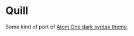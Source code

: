 Quill
=====

Some kind of port of [Atom One dark syntax theme](https://github.com/atom/one-dark-syntax).

